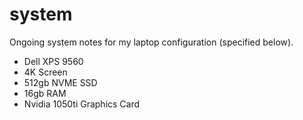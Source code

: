 # system
Ongoing system notes for my laptop configuration (specified below). 

- Dell XPS 9560
- 4K Screen
- 512gb NVME SSD
- 16gb RAM
- Nvidia 1050ti Graphics Card
